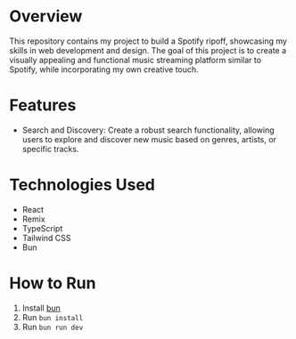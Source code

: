 # Overview

This repository contains my project to build a Spotify ripoff, showcasing my skills in web development and design. The goal of this project is to create a visually appealing and functional music streaming platform similar to Spotify, while incorporating my own creative touch.

# Features

- Search and Discovery: Create a robust search functionality, allowing users to explore and discover new music based on genres, artists, or specific tracks.

# Technologies Used

- React
- Remix
- TypeScript
- Tailwind CSS
- Bun

# How to Run

1. Install [bun](https://bun.sh/)
2. Run `bun install`
3. Run `bun run dev`

